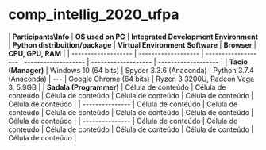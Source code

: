 # comp_intellig_2020_ufpa

| **Participants\Info** |  **OS used on PC**  |  **Integrated Development Environment**  |  **Python distribuition/package**  |  **Virtual Environment Software**  |  **Browser**  |  **CPU, GPU, RAM**  |
| ------------------- | ------------------- | ------------------- | ------------------- | ------------------- | ------------------- |
|  **Tacio (Manager)**    | Windows 10 (64 bits) | Spyder 3.3.6 (Anaconda) | Python 3.7.4 (Anaconda) | --- | Google Chrome (64 bits) | Ryzen 3 3200U, Radeon Vega 3, 5.9GB |
|  **Sadala (Programmer)** | Célula de conteúdo | Célula de conteúdo | Célula de conteúdo | Célula de conteúdo | Célula de conteúdo | Célula de conteúdo |
|  ---------------    | Célula de conteúdo | Célula de conteúdo | Célula de conteúdo | Célula de conteúdo | Célula de conteúdo | Célula de conteúdo |
|  ---------------    | Célula de conteúdo | Célula de conteúdo | Célula de conteúdo | Célula de conteúdo | Célula de conteúdo | Célula de conteúdo |
